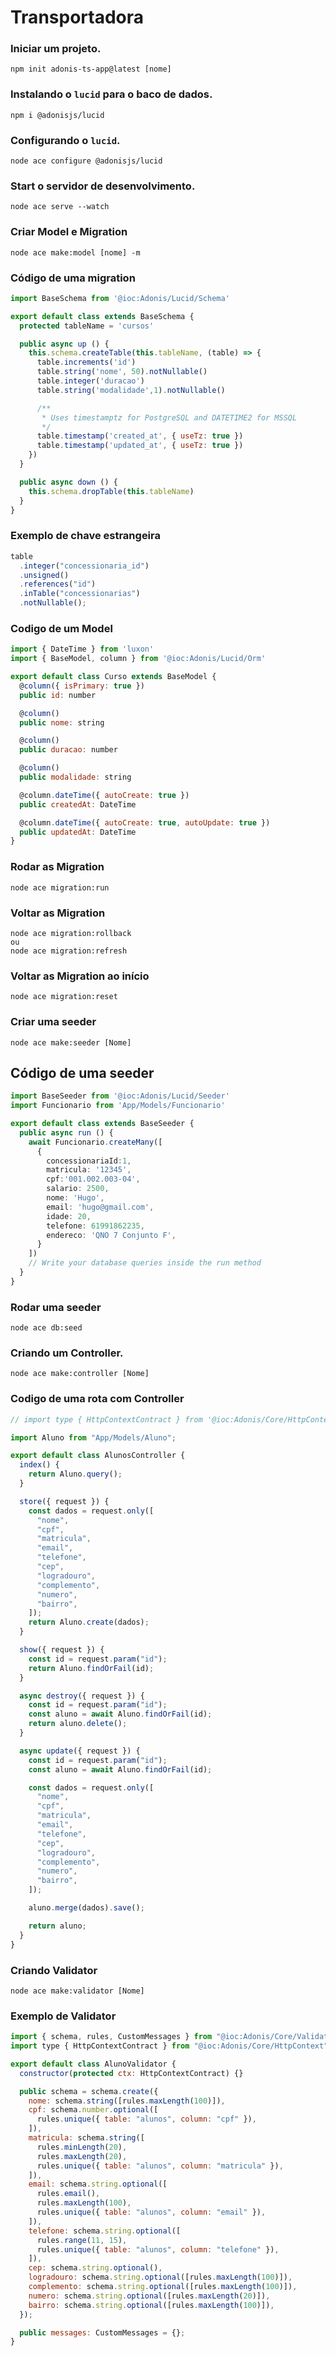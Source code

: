 # Transportadora

### Iniciar um projeto.

    npm init adonis-ts-app@latest [nome]
    
### Instalando o `lucid` para o baco de dados.

    npm i @adonisjs/lucid

### Configurando o `lucid`.

    node ace configure @adonisjs/lucid

### Start o servidor de desenvolvimento.

    node ace serve --watch

### Criar Model e Migration

    node ace make:model [nome] -m

### Código de uma migration

```js
import BaseSchema from '@ioc:Adonis/Lucid/Schema'

export default class extends BaseSchema {
  protected tableName = 'cursos'

  public async up () {
    this.schema.createTable(this.tableName, (table) => {
      table.increments('id')
      table.string('nome', 50).notNullable()
      table.integer('duracao')
      table.string('modalidade',1).notNullable()

      /**
       * Uses timestamptz for PostgreSQL and DATETIME2 for MSSQL
       */
      table.timestamp('created_at', { useTz: true })
      table.timestamp('updated_at', { useTz: true })
    })
  }

  public async down () {
    this.schema.dropTable(this.tableName)
  }
}
```
### Exemplo de chave estrangeira

```js
table
  .integer("concessionaria_id")
  .unsigned()
  .references("id")
  .inTable("concessionarias")
  .notNullable();
```

### Codigo de um Model

```js
import { DateTime } from 'luxon'
import { BaseModel, column } from '@ioc:Adonis/Lucid/Orm'

export default class Curso extends BaseModel {
  @column({ isPrimary: true })
  public id: number

  @column()
  public nome: string

  @column()
  public duracao: number

  @column()
  public modalidade: string

  @column.dateTime({ autoCreate: true })
  public createdAt: DateTime

  @column.dateTime({ autoCreate: true, autoUpdate: true })
  public updatedAt: DateTime
}
```

### Rodar as Migration

    node ace migration:run

### Voltar as Migration

    node ace migration:rollback
    ou
    node ace migration:refresh

### Voltar as Migration ao início

    node ace migration:reset

### Criar uma seeder

    node ace make:seeder [Nome]

## Código de uma seeder

```ts
import BaseSeeder from '@ioc:Adonis/Lucid/Seeder'
import Funcionario from 'App/Models/Funcionario'

export default class extends BaseSeeder {
  public async run () {
    await Funcionario.createMany([
      {
        concessionariaId:1,
        matricula: '12345',
        cpf:'001.002.003-04',
        salario: 2500,
        nome: 'Hugo',
        email: 'hugo@gmail.com',
        idade: 20,
        telefone: 61991862235,
        endereco: 'QNO 7 Conjunto F',
      }
    ])
    // Write your database queries inside the run method
  }
}
```
### Rodar uma seeder

    node ace db:seed
    
### Criando um Controller.

    node ace make:controller [Nome]

### Codigo de uma rota com Controller
```js
// import type { HttpContextContract } from '@ioc:Adonis/Core/HttpContext'

import Aluno from "App/Models/Aluno";

export default class AlunosController {
  index() {
    return Aluno.query();
  }

  store({ request }) {
    const dados = request.only([
      "nome",
      "cpf",
      "matricula",
      "email",
      "telefone",
      "cep",
      "logradouro",
      "complemento",
      "numero",
      "bairro",
    ]);
    return Aluno.create(dados);
  }

  show({ request }) {
    const id = request.param("id");
    return Aluno.findOrFail(id);
  }

  async destroy({ request }) {
    const id = request.param("id");
    const aluno = await Aluno.findOrFail(id);
    return aluno.delete();
  }

  async update({ request }) {
    const id = request.param("id");
    const aluno = await Aluno.findOrFail(id);

    const dados = request.only([
      "nome",
      "cpf",
      "matricula",
      "email",
      "telefone",
      "cep",
      "logradouro",
      "complemento",
      "numero",
      "bairro",
    ]);

    aluno.merge(dados).save();

    return aluno;
  }
}

```

### Criando Validator

    node ace make:validator [Nome]

### Exemplo de Validator

```js
import { schema, rules, CustomMessages } from "@ioc:Adonis/Core/Validator";
import type { HttpContextContract } from "@ioc:Adonis/Core/HttpContext";

export default class AlunoValidator {
  constructor(protected ctx: HttpContextContract) {}

  public schema = schema.create({
    nome: schema.string([rules.maxLength(100)]),
    cpf: schema.number.optional([
      rules.unique({ table: "alunos", column: "cpf" }),
    ]),
    matricula: schema.string([
      rules.minLength(20),
      rules.maxLength(20),
      rules.unique({ table: "alunos", column: "matricula" }),
    ]),
    email: schema.string.optional([
      rules.email(),
      rules.maxLength(100),
      rules.unique({ table: "alunos", column: "email" }),
    ]),
    telefone: schema.string.optional([
      rules.range(11, 15),
      rules.unique({ table: "alunos", column: "telefone" }),
    ]),
    cep: schema.string.optional(),
    logradouro: schema.string.optional([rules.maxLength(100)]),
    complemento: schema.string.optional([rules.maxLength(100)]),
    numero: schema.string.optional([rules.maxLength(20)]),
    bairro: schema.string.optional([rules.maxLength(100)]),
  });

  public messages: CustomMessages = {};
}
```
